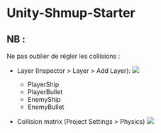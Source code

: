 # Unity-Shmup-Starter

## NB :
Ne pas oublier de régler les collisions :  
- Layer (Inspector > Layer > Add Layer):
![](https://i.imgur.com/eIshOkh.png)
	- PlayerShip
	- PlayerBullet
	- EnemyShip
	- EnemyBullet

- Collision matrix (Project Settings > Physics)
![](https://i.imgur.com/MxERrAr.png)
